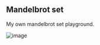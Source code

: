 ## Mandelbrot set

My own mandelbrot set playground.

![image](https://user-images.githubusercontent.com/28277100/91381159-52e3f700-e82f-11ea-8b3e-714239fb79f5.png)